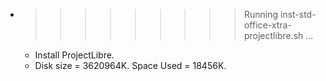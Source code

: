 * >>>>>>>>> Running inst-std-office-xtra-projectlibre.sh ...
  * Install ProjectLibre.
  * Disk size = 3620964K. Space Used = 18456K.
